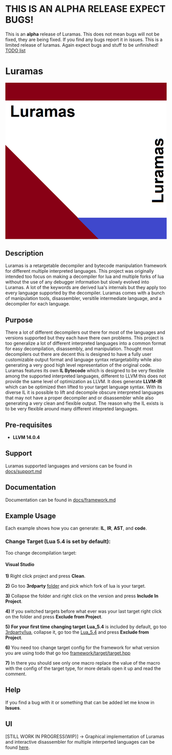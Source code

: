 # THIS IS AN ALPHA RELEASE EXPECT BUGS!

This is an **alpha** release of Luramas. This does not mean bugs will not be fixed, they are being fixed.
If you find any bugs report it in issues. This is a limited release of luramas. Again expect bugs and stuff to be unfinished!
[TODO list](Luramas\TODO.text)

# Luramas
![Icon](Icon.png)

## Description

Luramas is a retargetable decompiler and bytecode manipulation framework for different multiple interpreted languages.
This project was originally intended too focus on making a decompiler for lua and multiple forks of lua without the use of any debugger information but slowly evolved into Luramas.
A lot of the keywords are derived lua's internals but they apply too every language supported by the decompiler.
Luramas comes with a bunch of manipulation tools, disassembler, versitile intermediate language, and a decompiler for each language.

## Purpose

There a lot of different decompilers out there for most of the languages and versions supported but they each have there own problems. 
This project is too generalize a lot of different interpreted languages into a common format for easy decompilation, disassembly, and manipulation. 
Thought most decompilers out there are decent this is designed to have a fully user customizable output format and language syntax 
retargetability while also generating a very good high level representation of the original code.
Luramas features its own **IL Bytecode** which is designed to be very flexible among the supported interpreted languages,
different to LLVM this does not provide the same level of optimization as LLVM.
It does generate **LLVM-IR** which can be optimized then lifted to your target language syntax.
With its diverse IL it is possible to lift and decompile obscure interpreted languages that may not have a proper decompiler and or disassembler while also
generating a very clean and flexible output. The reason why the IL exists is to be very flexible around many different intepreted languages.

## Pre-requisites

* **LLVM 14.0.4**

## Support

Luramas supported languages and versions can be found in [docs/support.md](Luramas/docs/support.md)

## Documentation

Documentation can be found in [docs/framework.md](Luramas/docs/framework.md)

## Example Usage

Each example shows how you can generate: **IL**, **IR**, **AST**, and **code**.

### Change Target (Lua 5.4 is set by default):

Too change decompilation target:

#### Visual Studio

**1)** Right click project and press **Clean**.

**2)** Go too **3rdparty** [folder](Luramas/3rdparty/) and pick which fork of lua is your target.

**3)** Collapse the folder and right click on the version and press **Include In Project**.

**4)** If you switched targets before what ever was your last target right click on the folder and press **Exclude from Project**.

**5)** **For your first time changing target** **Lua_5.4** is included by default, go too [3rdparty/lua](Luramas/3rdparty/lua/), collapse it, go too the [Lua_5.4](Luramas/3rdparty/lua/Lua_5.4) and press **Exclude from Project**.

**6)** You need too change target config for the framework for what version you are using todo that go too [framework/target/target.hpp](Luramas/framework/target/target.hpp)

**7)** In there you should see only one macro replace the value of the macro with the config of the target type, for more details open it up and read the comment.

## Help
 
If you find a bug with it or something that can be added let me know in **Issues**.

## UI 

[STILL WORK IN PROGRESS(WIP)] -> Graphical implementation of Luramas and interactive disassembler for multiple interperted languages can be found [here](https://github.com/Paxsma/Guramas/).